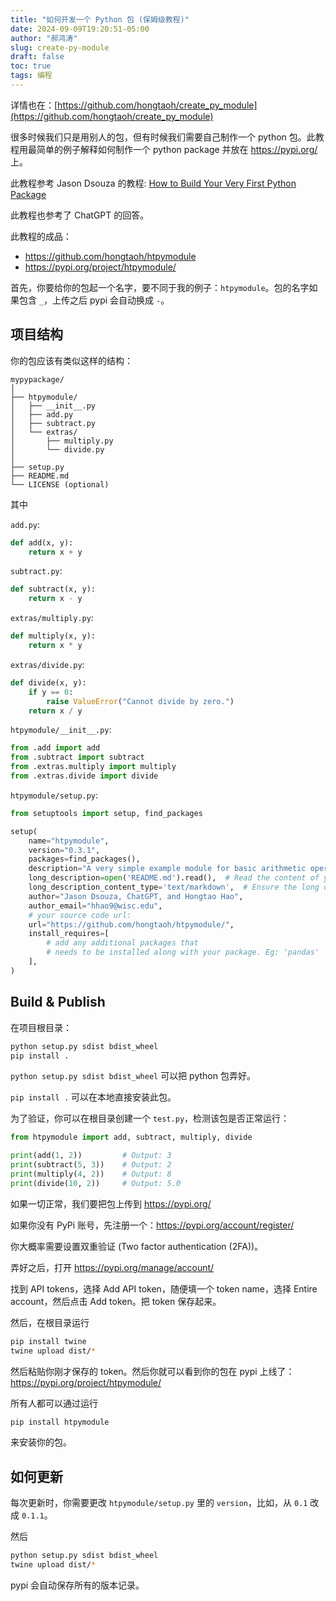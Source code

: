 ```yaml
---
title: "如何开发一个 Python 包 (保姆级教程)"
date: 2024-09-09T19:20:51-05:00
author: "郝鸿涛"
slug: create-py-module
draft: false
toc: true
tags: 编程
---
```

详情也在：[https://github.com/hongtaoh/create_py_module](https://github.com/hongtaoh/create_py_module)

很多时候我们只是用别人的包，但有时候我们需要自己制作一个 python 包。此教程用最简单的例子解释如何制作一个 python package 并放在 https://pypi.org/ 上。

此教程参考 Jason Dsouza 的教程: [How to Build Your Very First Python Package](https://www.freecodecamp.org/news/build-your-first-python-package/)

此教程也参考了 ChatGPT 的回答。

此教程的成品：
- https://github.com/hongtaoh/htpymodule
- https://pypi.org/project/htpymodule/

首先，你要给你的包起一个名字，要不同于我的例子：`htpymodule`。包的名字如果包含 `_`，上传之后 pypi 会自动换成 `-`。

## 项目结构

你的包应该有类似这样的结构：

```
mypypackage/
│
├── htpymodule/
│   ├── __init__.py
│   ├── add.py
│   ├── subtract.py
│   └── extras/
│       ├── multiply.py
│       └── divide.py
│
├── setup.py
├── README.md
└── LICENSE (optional)
```

其中

`add.py`:

```py
def add(x, y):
    return x + y
```

`subtract.py`:

```py
def subtract(x, y):
    return x - y
```

`extras/multiply.py`:

```py
def multiply(x, y):
    return x * y
```

`extras/divide.py`:

```py
def divide(x, y):
    if y == 0:
        raise ValueError("Cannot divide by zero.")
    return x / y
```

`htpymodule/__init__.py`:

```py
from .add import add
from .subtract import subtract
from .extras.multiply import multiply
from .extras.divide import divide
```

`htpymodule/setup.py`:

```py
from setuptools import setup, find_packages

setup(
    name="htpymodule",
    version="0.3.1",
    packages=find_packages(),
    description="A very simple example module for basic arithmetic operations.",
    long_description=open('README.md').read(),  # Read the content of your README file for a long description
    long_description_content_type='text/markdown',  # Ensure the long description is in markdown format
    author="Jason Dsouza, ChatGPT, and Hongtao Hao",
    author_email="hhao9@wisc.edu",
    # your source code url:
    url="https://github.com/hongtaoh/htpymodule/",
    install_requires=[
        # add any additional packages that 
        # needs to be installed along with your package. Eg: 'pandas'
    ],
)
```

## Build & Publish

在项目根目录：

```bash
python setup.py sdist bdist_wheel
pip install .
```

`python setup.py sdist bdist_wheel` 可以把 python 包弄好。

`pip install .` 可以在本地直接安装此包。

为了验证，你可以在根目录创建一个 `test.py`，检测该包是否正常运行：

```py
from htpymodule import add, subtract, multiply, divide

print(add(1, 2))         # Output: 3
print(subtract(5, 3))    # Output: 2
print(multiply(4, 2))    # Output: 8
print(divide(10, 2))     # Output: 5.0
```

如果一切正常，我们要把包上传到 https://pypi.org/

如果你没有 PyPi 账号，先注册一个：https://pypi.org/account/register/

你大概率需要设置双重验证 (Two factor authentication (2FA))。

弄好之后，打开 https://pypi.org/manage/account/

找到 API tokens，选择 Add API token，随便填一个 token name，选择 Entire account，然后点击 Add token。把 token 保存起来。

然后，在根目录运行

```sh
pip install twine
twine upload dist/*
```

然后粘贴你刚才保存的 token。然后你就可以看到你的包在 pypi 上线了：https://pypi.org/project/htpymodule/

所有人都可以通过运行

```sh
pip install htpymodule
```

来安装你的包。

## 如何更新

每次更新时，你需要更改 `htpymodule/setup.py` 里的 `version`，比如，从 `0.1` 改成 `0.1.1`。

然后

```sh
python setup.py sdist bdist_wheel
twine upload dist/*
```

pypi 会自动保存所有的版本记录。
